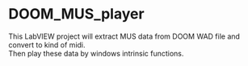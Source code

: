 # DOOM_MUS_player

This LabVIEW project will extract MUS data from DOOM WAD file and convert to kind of midi.  
Then play these data by windows intrinsic functions.
